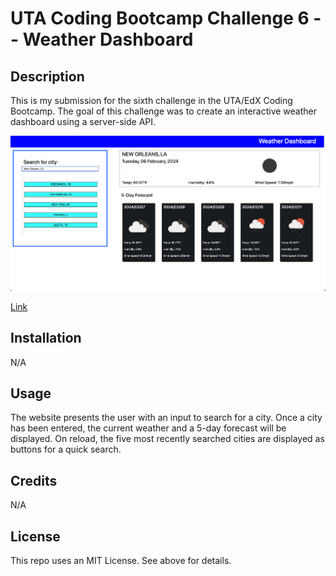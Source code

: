 # UTA Coding Bootcamp Challenge 6 -- Weather Dashboard

## Description

This is my submission for the sixth challenge in the UTA/EdX Coding Bootcamp. The goal of this challenge was to create an interactive weather dashboard using a server-side API.

<img src="./Assets/Images/Screenshot.png"/>



<a href="https://njmeister.github.io/Challenge5-Work-Schedule/">Link</a>



## Installation

N/A



## Usage

The website presents the user with an input to search for a city. Once a city has been entered, the current weather and a 5-day forecast will be displayed. On reload, the five most recently searched cities are displayed as buttons for a quick search. 

## Credits

N/A

## License

This repo uses an MIT License. See above for details.
